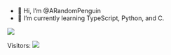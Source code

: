 - 👋 Hi, I’m @ARandomPenguin
- 🌱 I’m currently learning TypeScript, Python, and C.


![](https://github-readme-stats.vercel.app/api/top-langs/?username=ARandomPenguin&show_icons=true&theme=radical)


Visitors:
<img src="https://profile-counter.glitch.me/ar-jpeg/count.svg" />
<!---
ARandomPenguin/ARandomPenguin is a ✨ special ✨ repository because its `README.md` (this file) appears on your GitHub profile.
You can click the Preview link to take a look at your changes.
--->
